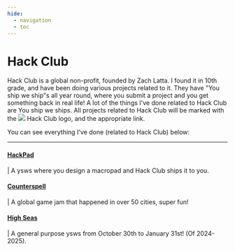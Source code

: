 ```yaml
---
hide:
  - navigation
  - toc
---
```


# Hack Club

Hack Club is a global non-profit, founded by Zach Latta. I found it in 10th grade, and have been doing various projects related to it.
They have "You ship we ship"s all year round, where you submit a project and you get something back in real life! A lot of the things
I've done related to Hack Club are You ship we ships. All projects related to Hack Club will be marked with the <img src="https://3xay.github.io/assets/hc.png"> Hack Club logo, and the appropriate link.

You can see everything I've done (related to Hack Club) below:

***
#### [HackPad](HackPad.md)
| A ysws where you design a macropad and Hack Club ships it to you.

#### [Counterspell](Counterspell.md)
| A global game jam that happened in over 50 cities, super fun!

#### [High Seas](HighSeas.md)
| A general purpose ysws from October 30th to January 31st! (Of 2024-2025).